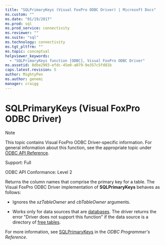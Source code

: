 ```yaml
---
title: "SQLPrimaryKeys (Visual FoxPro ODBC Driver) | Microsoft Docs"
ms.custom: ""
ms.date: "01/19/2017"
ms.prod: sql
ms.prod_service: connectivity
ms.reviewer: ""
ms.suite: "sql"
ms.technology: connectivity
ms.tgt_pltfrm: ""
ms.topic: conceptual
helpviewer_keywords: 
  - "SQLPrimaryKeys function [ODBC], Visual FoxPro ODBC Driver"
ms.assetid: 8dbe2903-efdc-45e0-a079-9e357c5fd81b
caps.latest.revision: 5
author: MightyPen
ms.author: genemi
manager: craigg
---
```

# SQLPrimaryKeys (Visual FoxPro ODBC Driver)
> [!NOTE]  
>  This topic contains Visual FoxPro ODBC Driver-specific information. For general information about this function, see the appropriate topic under [ODBC API Reference](../../odbc/reference/syntax/odbc-api-reference.md).  
  
 Support: Full  
  
 ODBC API Conformance: Level 2  
  
 Returns the column names that comprise the primary key for a table. The Visual FoxPro ODBC Driver implementation of **SQLPrimaryKeys** behaves as follows:  
  
-   Ignores the *szTableOwner* and *cbTableOwner* arguments.  
  
-   Works only for data sources that are [databases](../../odbc/microsoft/visual-foxpro-terminology.md). The driver returns the error "Driver does not support this function" if the data source is a directory of [free tables](../../odbc/microsoft/visual-foxpro-terminology.md).  
  
 For more information, see [SQLPrimaryKeys](../../odbc/reference/syntax/sqlprimarykeys-function.md) in the *ODBC Programmer's Reference*.
